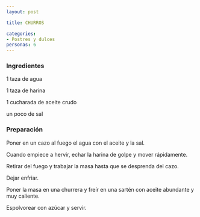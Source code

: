 ```yaml
---
layout: post

title: CHURROS

categories:
- Postres y dulces
personas: 6 
---
```

<h3>Ingredientes</h3>
1 taza de agua

1 taza de harina

1 cucharada de aceite crudo

un poco de sal

<h3>Preparación</h3>
Poner en un cazo al fuego el agua con el aceite y la sal.

Cuando empiece a hervir, echar la harina de golpe y mover rápidamente.

Retirar del fuego y trabajar la masa hasta que se desprenda del cazo.

Dejar enfriar.

Poner la masa en una churrera y freír en una sartén con aceite abundante y muy caliente.

Espolvorear con azúcar y servir.

